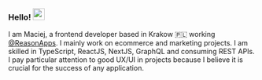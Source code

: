 ### Hello! <img src="https://media.giphy.com/media/hvRJCLFzcasrR4ia7z/giphy.gif" width="24px">

I am Maciej, a frontend developer based in Krakow 🇵🇱 working [@ReasonApps](https://www.reasonapps.pl/). I mainly work on ecommerce and marketing projects. I am skilled in TypeScript, ReactJS, NextJS, GraphQL and consuming REST APIs. I pay particular attention to good UX/UI in projects because I believe it is crucial for the success of any application.
